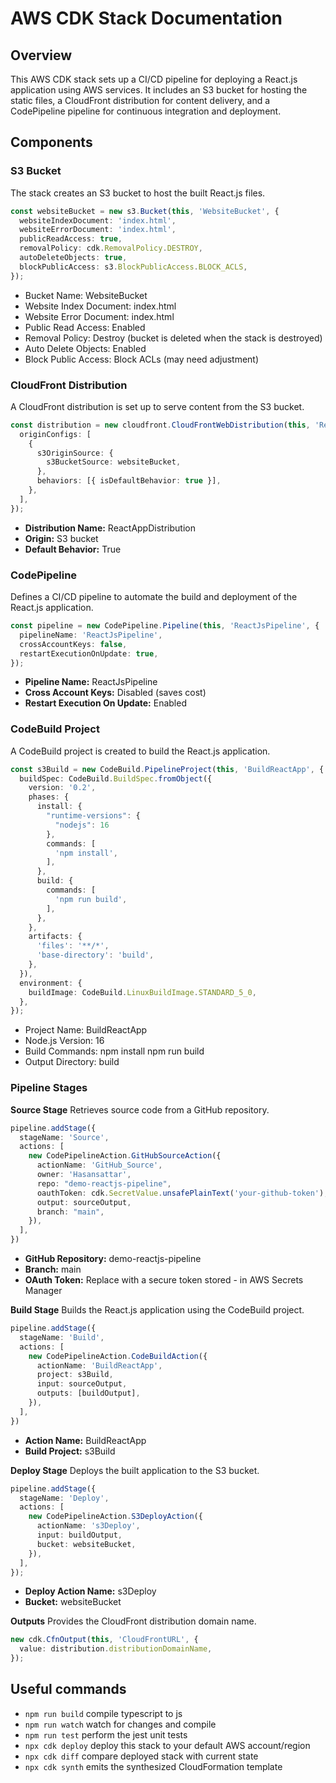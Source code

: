 # AWS CDK Stack Documentation

## Overview

This AWS CDK stack sets up a CI/CD pipeline for deploying a React.js application using AWS services. It includes an S3 bucket for hosting the static files, a CloudFront distribution for content delivery, and a CodePipeline pipeline for continuous integration and deployment.

## Components

### S3 Bucket

The stack creates an S3 bucket to host the built React.js files.

```typescript
const websiteBucket = new s3.Bucket(this, 'WebsiteBucket', {
  websiteIndexDocument: 'index.html',
  websiteErrorDocument: 'index.html',
  publicReadAccess: true,
  removalPolicy: cdk.RemovalPolicy.DESTROY,
  autoDeleteObjects: true,
  blockPublicAccess: s3.BlockPublicAccess.BLOCK_ACLS,
});
```
- Bucket Name: WebsiteBucket
- Website Index Document: index.html
- Website Error Document: index.html
- Public Read Access: Enabled
- Removal Policy: Destroy (bucket is deleted when the stack is destroyed)
- Auto Delete Objects: Enabled
- Block Public Access: Block ACLs (may need adjustment)



### CloudFront Distribution
A CloudFront distribution is set up to serve content from the S3 bucket.

```typescript
const distribution = new cloudfront.CloudFrontWebDistribution(this, 'ReactAppDistribution', {
  originConfigs: [
    {
      s3OriginSource: {
        s3BucketSource: websiteBucket,
      },
      behaviors: [{ isDefaultBehavior: true }],
    },
  ],
});

```

- **Distribution Name:** ReactAppDistribution
- **Origin:** S3 bucket
- **Default Behavior:** True




### CodePipeline
Defines a CI/CD pipeline to automate the build and deployment of the React.js application.

```typescript
const pipeline = new CodePipeline.Pipeline(this, 'ReactJsPipeline', {
  pipelineName: 'ReactJsPipeline',
  crossAccountKeys: false,
  restartExecutionOnUpdate: true,
});

```


- **Pipeline Name:** ReactJsPipeline
- **Cross Account Keys:** Disabled (saves cost)
- **Restart Execution On Update:** Enabled




### CodeBuild Project
A CodeBuild project is created to build the React.js application.

```typescript
const s3Build = new CodeBuild.PipelineProject(this, 'BuildReactApp', {
  buildSpec: CodeBuild.BuildSpec.fromObject({
    version: '0.2',
    phases: {
      install: {
        "runtime-versions": {
          "nodejs": 16
        },
        commands: [
          'npm install',
        ],
      },
      build: {
        commands: [
          'npm run build',
        ],
      },
    },
    artifacts: {
      'files': '**/*',
      'base-directory': 'build',
    },
  }),
  environment: {
    buildImage: CodeBuild.LinuxBuildImage.STANDARD_5_0,
  },
});

```


- Project Name: BuildReactApp
- Node.js Version: 16
- Build Commands:
npm install
npm run build
- Output Directory: build



### Pipeline Stages
**Source Stage**
Retrieves source code from a GitHub repository.


```typescript
pipeline.addStage({
  stageName: 'Source',
  actions: [
    new CodePipelineAction.GitHubSourceAction({
      actionName: 'GitHub_Source',
      owner: 'Hasansattar',
      repo: "demo-reactjs-pipeline",
      oauthToken: cdk.SecretValue.unsafePlainText('your-github-token'),
      output: sourceOutput,
      branch: "main",
    }),
  ],
})

```

- **GitHub Repository:** demo-reactjs-pipeline
- **Branch:** main
- **OAuth Token:** Replace with a secure token stored - in AWS Secrets Manager



**Build Stage**
Builds the React.js application using the CodeBuild project.

```typescript
pipeline.addStage({
  stageName: 'Build',
  actions: [
    new CodePipelineAction.CodeBuildAction({
      actionName: 'BuildReactApp',
      project: s3Build,
      input: sourceOutput,
      outputs: [buildOutput],
    }),
  ],
})

```


- **Action Name:** BuildReactApp
- **Build Project:** s3Build



**Deploy Stage**
Deploys the built application to the S3 bucket.

```typescript
pipeline.addStage({
  stageName: 'Deploy',
  actions: [
    new CodePipelineAction.S3DeployAction({
      actionName: 's3Deploy',
      input: buildOutput,
      bucket: websiteBucket,
    }),
  ],
});

```


- **Deploy Action Name:** s3Deploy
- **Bucket:** websiteBucket


**Outputs**
Provides the CloudFront distribution domain name.


```typescript
new cdk.CfnOutput(this, 'CloudFrontURL', {
  value: distribution.distributionDomainName,
});

```





## Useful commands

* `npm run build`   compile typescript to js
* `npm run watch`   watch for changes and compile
* `npm run test`    perform the jest unit tests
* `npx cdk deploy`  deploy this stack to your default AWS account/region
* `npx cdk diff`    compare deployed stack with current state
* `npx cdk synth`   emits the synthesized CloudFormation template
